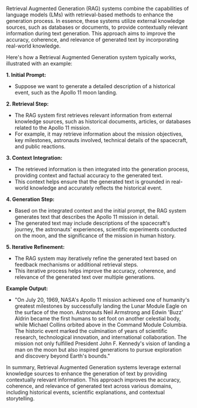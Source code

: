 Retrieval Augmented Generation (RAG) systems combine the capabilities of language models (LMs) with retrieval-based methods to enhance the generation process. In essence, these systems utilize external knowledge sources, such as databases or documents, to provide contextually relevant information during text generation. This approach aims to improve the accuracy, coherence, and relevance of generated text by incorporating real-world knowledge.

Here's how a Retrieval Augmented Generation system typically works, illustrated with an example:

**1. Initial Prompt:**
   - Suppose we want to generate a detailed description of a historical event, such as the Apollo 11 moon landing.

**2. Retrieval Step:**
   - The RAG system first retrieves relevant information from external knowledge sources, such as historical documents, articles, or databases related to the Apollo 11 mission.
   - For example, it may retrieve information about the mission objectives, key milestones, astronauts involved, technical details of the spacecraft, and public reactions.

**3. Context Integration:**
   - The retrieved information is then integrated into the generation process, providing context and factual accuracy to the generated text.
   - This context helps ensure that the generated text is grounded in real-world knowledge and accurately reflects the historical event.

**4. Generation Step:**
   - Based on the integrated context and the initial prompt, the RAG system generates text that describes the Apollo 11 mission in detail.
   - The generated text may include descriptions of the spacecraft's journey, the astronauts' experiences, scientific experiments conducted on the moon, and the significance of the mission in human history.

**5. Iterative Refinement:**
   - The RAG system may iteratively refine the generated text based on feedback mechanisms or additional retrieval steps.
   - This iterative process helps improve the accuracy, coherence, and relevance of the generated text over multiple generations.

**Example Output:**
   - "On July 20, 1969, NASA's Apollo 11 mission achieved one of humanity's greatest milestones by successfully landing the Lunar Module Eagle on the surface of the moon. Astronauts Neil Armstrong and Edwin 'Buzz' Aldrin became the first humans to set foot on another celestial body, while Michael Collins orbited above in the Command Module Columbia. The historic event marked the culmination of years of scientific research, technological innovation, and international collaboration. The mission not only fulfilled President John F. Kennedy's vision of landing a man on the moon but also inspired generations to pursue exploration and discovery beyond Earth's bounds."

In summary, Retrieval Augmented Generation systems leverage external knowledge sources to enhance the generation of text by providing contextually relevant information. This approach improves the accuracy, coherence, and relevance of generated text across various domains, including historical events, scientific explanations, and contextual storytelling.
